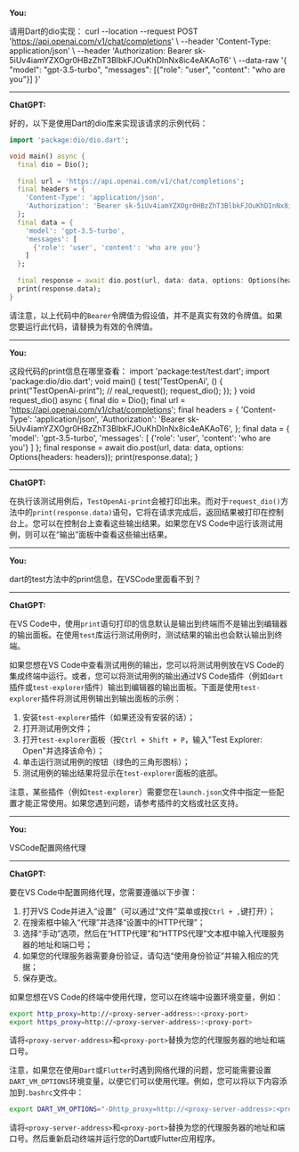 **You:**

请用Dart的dio实现： curl --location --request POST 'https://api.openai.com/v1/chat/completions' \\ --header 'Content-Type: application/json' \\ --header 'Authorization: Bearer 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' \\ --data-raw '{ "model": "gpt-3.5-turbo", "messages": \[{"role": "user", "content": "who are you"}\] }'

* * *

**ChatGPT:**

好的，以下是使用Dart的dio库来实现该请求的示例代码：

```dart
import 'package:dio/dio.dart';

void main() async {
  final dio = Dio();
  
  final url = 'https://api.openai.com/v1/chat/completions';
  final headers = {
    'Content-Type': 'application/json',
    'Authorization': 'Bearer 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',
  };
  final data = {
    'model': 'gpt-3.5-turbo',
    'messages': [
      {'role': 'user', 'content': 'who are you'}
    ]
  };
  
  final response = await dio.post(url, data: data, options: Options(headers: headers));
  print(response.data);
}
```

请注意，以上代码中的`Bearer`令牌值为假设值，并不是真实有效的令牌值。如果您要运行此代码，请替换为有效的令牌值。

* * *

**You:**

这段代码的print信息在哪里查看： import 'package:test/test.dart'; import 'package:dio/dio.dart'; void main() { test('TestOpenAi', () { print("TestOpenAi-print"); // real\_request(); request\_dio(); }); } void request\_dio() async { final dio = Dio(); final url = 'https://api.openai.com/v1/chat/completions'; final headers = { 'Content-Type': 'application/json', 'Authorization': 'Bearer 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', }; final data = { 'model': 'gpt-3.5-turbo', 'messages': \[ {'role': 'user', 'content': 'who are you'} \] }; final response = await dio.post(url, data: data, options: Options(headers: headers)); print(response.data); }

* * *

**ChatGPT:**

在执行该测试用例后，`TestOpenAi-print`会被打印出来。而对于`request_dio()`方法中的`print(response.data)`语句，它将在请求完成后，返回结果被打印在控制台上。您可以在控制台上查看这些输出结果。如果您在VS Code中运行该测试用例，则可以在“输出”面板中查看这些输出结果。

* * *

**You:**

dart的test方法中的print信息，在VSCode里面看不到？

* * *

**ChatGPT:**

在VS Code中，使用`print`语句打印的信息默认是输出到终端而不是输出到编辑器的输出面板。在使用`test`库运行测试用例时，测试结果的输出也会默认输出到终端。

如果您想在VS Code中查看测试用例的输出，您可以将测试用例放在VS Code的集成终端中运行。或者，您可以将测试用例的输出通过VS Code插件（例如`dart`插件或`test-explorer`插件）输出到编辑器的输出面板。下面是使用`test-explorer`插件将测试用例输出到输出面板的示例：

1.  安装`test-explorer`插件（如果还没有安装的话）；
2.  打开测试用例文件；
3.  打开`test-explorer`面板（按`Ctrl + Shift + P`，输入"Test Explorer: Open"并选择该命令）；
4.  单击运行测试用例的按钮（绿色的三角形图标）；
5.  测试用例的输出结果将显示在`test-explorer`面板的底部。

注意，某些插件（例如`test-explorer`）需要您在`launch.json`文件中指定一些配置才能正常使用。如果您遇到问题，请参考插件的文档或社区支持。

* * *

**You:**

VSCode配置网络代理

* * *

**ChatGPT:**

要在VS Code中配置网络代理，您需要遵循以下步骤：

1.  打开VS Code并进入“设置”（可以通过“文件”菜单或按`Ctrl + ,`键打开）；
2.  在搜索框中输入“代理”并选择“设置中的HTTP代理”；
3.  选择“手动”选项，然后在“HTTP代理”和“HTTPS代理”文本框中输入代理服务器的地址和端口号；
4.  如果您的代理服务器需要身份验证，请勾选“使用身份验证”并输入相应的凭据；
5.  保存更改。

如果您想在VS Code的终端中使用代理，您可以在终端中设置环境变量，例如：

```bash
export http_proxy=http://<proxy-server-address>:<proxy-port>
export https_proxy=http://<proxy-server-address>:<proxy-port>
```

请将`<proxy-server-address>`和`<proxy-port>`替换为您的代理服务器的地址和端口号。

注意，如果您在使用`Dart`或`Flutter`时遇到网络代理的问题，您可能需要设置`DART_VM_OPTIONS`环境变量，以便它们可以使用代理。例如，您可以将以下内容添加到`.bashrc`文件中：

```bash
export DART_VM_OPTIONS="-Dhttp_proxy=http://<proxy-server-address>:<proxy-port> -Dhttps_proxy=http://<proxy-server-address>:<proxy-port>"
```

请将`<proxy-server-address>`和`<proxy-port>`替换为您的代理服务器的地址和端口号。然后重新启动终端并运行您的Dart或Flutter应用程序。